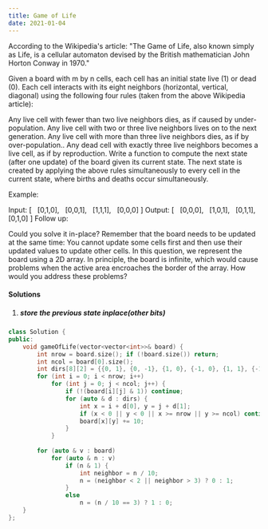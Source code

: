 ```yaml
---
title: Game of Life
date: 2021-01-04
---
```

According to the Wikipedia's article: "The Game of Life, also known simply as Life, is a cellular automaton devised by the British mathematician John Horton Conway in 1970."

Given a board with m by n cells, each cell has an initial state live (1) or dead (0). Each cell interacts with its eight neighbors (horizontal, vertical, diagonal) using the following four rules (taken from the above Wikipedia article):

Any live cell with fewer than two live neighbors dies, as if caused by under-population.
Any live cell with two or three live neighbors lives on to the next generation.
Any live cell with more than three live neighbors dies, as if by over-population..
Any dead cell with exactly three live neighbors becomes a live cell, as if by reproduction.
Write a function to compute the next state (after one update) of the board given its current state. The next state is created by applying the above rules simultaneously to every cell in the current state, where births and deaths occur simultaneously.

Example:

Input: 
[
  [0,1,0],
  [0,0,1],
  [1,1,1],
  [0,0,0]
]
Output: 
[
  [0,0,0],
  [1,0,1],
  [0,1,1],
  [0,1,0]
]
Follow up:

Could you solve it in-place? Remember that the board needs to be updated at the same time: You cannot update some cells first and then use their updated values to update other cells.
In this question, we represent the board using a 2D array. In principle, the board is infinite, which would cause problems when the active area encroaches the border of the array. How would you address these problems?


#### Solutions

1. ##### store the previous state inplace(other bits)

```cpp
class Solution {
public:
    void gameOfLife(vector<vector<int>>& board) {
        int nrow = board.size(); if (!board.size()) return;
        int ncol = board[0].size();
        int dirs[8][2] = {{0, 1}, {0, -1}, {1, 0}, {-1, 0}, {1, 1}, {-1, 1}, {1, -1}, {-1, -1}};
        for (int i = 0; i < nrow; i++)
            for (int j = 0; j < ncol; j++) {
                if (!(board[i][j] & 1)) continue;
                for (auto & d : dirs) {
                    int x = i + d[0], y = j + d[1];
                    if (x < 0 || y < 0 || x >= nrow || y >= ncol) continue;
                    board[x][y] += 10;
                }
            }
        
        for (auto & v : board)
            for (auto & n : v)
                if (n & 1) {
                    int neighbor = n / 10;
                    n = (neighbor < 2 || neighbor > 3) ? 0 : 1;
                }
                else
                    n = (n / 10 == 3) ? 1 : 0;
    }
};
```